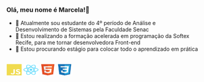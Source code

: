 ### Olá, meu nome é Marcela!👋

- 🔭 Atualmente sou estudante do 4º período de Análise e Desenvolvimento de Sistemas pela Faculdade Senac
- 🌱 Estou realizando a formação acelerada em programação da Softex Recife, para me tornar desenvolvedora Front-end
- 🤔 Estou procurando estágio para colocar todo o aprendizado em prática
<div style="display: inline_block"><br>
  <img align="center" alt="Marcela-Js" height="30" width="40" src="https://raw.githubusercontent.com/devicons/devicon/master/icons/javascript/javascript-plain.svg">
  <img align="center" alt="Marcela-React" height="30" width="40" src="https://raw.githubusercontent.com/devicons/devicon/master/icons/react/react-original.svg">
  <img align="center" alt="Marcela-HTML" height="30" width="40" src="https://raw.githubusercontent.com/devicons/devicon/master/icons/html5/html5-original.svg">
  <img align="center" alt="Marcela-CSS" height="30" width="40" src="https://raw.githubusercontent.com/devicons/devicon/master/icons/css3/css3-original.svg">
</div>
